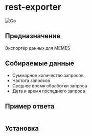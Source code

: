 # rest-exporter
![Go](https://img.shields.io/badge/go-%2300ADD8.svg?style=for-the-badge&logo=go&logoColor=white)

## Предназначение
Экспортёр данных для MEMES

## Собираемые данные
- Суммарное количество запросов
- Частота запросов
- Среднее время обработки запроса
- Дата и время последнего запроса

## Пример ответа
```json

```

## Установка
